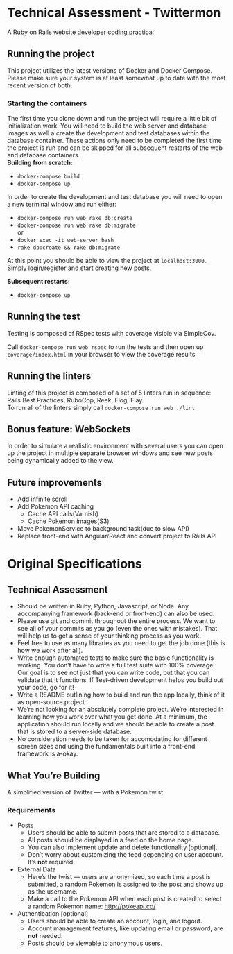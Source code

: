 # Technical Assessment - Twittermon
A Ruby on Rails website developer coding practical

## Running the project
This project utilizes the latest versions of Docker and Docker Compose. Please make sure your system is at least somewhat up to date with the most recent version of both.

### Starting the containers
The first time you clone down and run the project will require a little bit of initialization work. You will need to build the web server and database images as well a create the development and test databases within the database container. These actions only need to be completed the first time the project is run and can be skipped for all subsequent restarts of the web and database containers.  
**Building from scratch:**
- `docker-compose build`
- `docker-compose up`

In order to create the development and test database you will need to open a new terminal window and run either:  

- `docker-compose run web rake db:create`  
- `docker-compose run web rake db:migrate`  
or  
- `docker exec -it web-server bash`
- `rake db:create && rake db:migrate`

At this point you should be able to view the project at `localhost:3000`. Simply login/register and start creating new posts.

**Subsequent restarts:**
- `docker-compose up`

## Running the test
Testing is composed of RSpec tests with coverage visible via SimpleCov.  

Call `docker-compose run web rspec` to run the tests and then open up `coverage/index.html` in your browser to view the coverage results

## Running the linters
Linting of this project is composed of a set of 5 linters run in sequence: Rails Best Practices, RuboCop, Reek, Flog, Flay.  
To run all of the linters simply call `docker-compose run web ./lint`

## Bonus feature: WebSockets
In order to simulate a realistic environment with several users you can open up the project in multiple separate browser windows and see new posts being dynamically added to the view.

## Future improvements
- Add infinite scroll
- Add Pokemon API caching
  - Cache API calls(Varnish)
  - Cache Pokemon images(S3)
- Move PokemonService to background task(due to slow API)
- Replace front-end with Angular/React and convert project to Rails API

# Original Specifications

## Technical Assessment
- Should be written in Ruby, Python, Javascript, or Node. Any accompanying framework (back-end or front-end) can also be used.
- Please use git and commit throughout the entire process. We want to see all of your commits as you go (even the ones with mistakes). That will help us to get a sense of your thinking process as you work.
- Feel free to use as many libraries as you need to get the job done (this is how we work after all).
- Write enough automated tests to make sure the basic functionality is working. You don’t have to write a full test suite with 100% coverage. Our goal is to see not just that you can write code, but that you can validate that it functions. If Test-driven development helps you build out your code, go for it!
- Write a README outlining how to build and run the app locally, think of it as open-source project.
- We’re not looking for an absolutely complete project. We’re interested in learning how you work over what you get done.  At a minimum, the application should run locally and we should be able to create a post that is stored to a server-side database.
- No consideration needs to be taken for accomodating for different screen sizes and using the fundamentals built into a front-end framework is a-okay.

## What You’re Building

A simplified version of Twitter — with a Pokemon twist.

### Requirements

- Posts
  - Users should be able to submit posts that are stored to a database.
  - All posts should be displayed in a feed on the home page.
  - You can also implement update and delete functionality [optional].
  - Don’t worry about customizing the feed depending on user account. It’s **not** required.
- External Data
  - Here’s the twist — users are anonymized, so each time a post is submitted, a random Pokemon is assigned to the post and shows up as the username.
  - Make a call to the Pokemon API when each post is created to select a random Pokemon name: http://pokeapi.co/ 
- Authentication [optional]
  - Users should be able to create an account, login, and logout.
  - Account management features, like updating email or password, are **not** needed.
  - Posts should be viewable to anonymous users.

